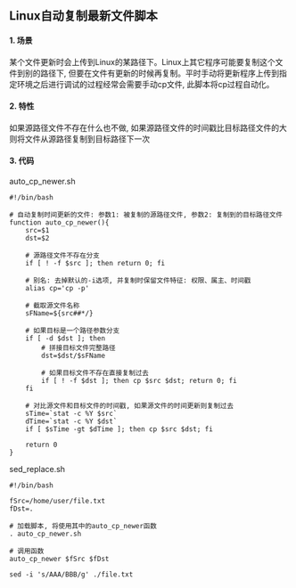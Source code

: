 ## Linux自动复制最新文件脚本

#### 1. 场景

某个文件更新时会上传到Linux的某路径下。Linux上其它程序可能要复制这个文件到别的路径下, 但要在文件有更新的时候再复制。平时手动将更新程序上传到指定环境之后进行调试的过程经常会需要手动cp文件, 此脚本将cp过程自动化。

#### 2. 特性

如果源路径文件不存在什么也不做, 如果源路径文件的时间戳比目标路径文件的大则将文件从源路径复制到目标路径下一次

#### 3. 代码

auto_cp_newer.sh

```shell
#!/bin/bash

# 自动复制时间更新的文件: 参数1: 被复制的源路径文件, 参数2: 复制到的目标路径文件
function auto_cp_newer(){
    src=$1
    dst=$2

    # 源路径文件不存在分支
    if [ ! -f $src ]; then return 0; fi

    # 别名: 去掉默认的-i选项, 并复制时保留文件特征: 权限、属主、时间戳
    alias cp='cp -p'

    # 截取源文件名称
    sFName=${src##*/}

    # 如果目标是一个路径参数分支
    if [ -d $dst ]; then
        # 拼接目标文件完整路径
        dst=$dst/$sFName

        # 如果目标文件不存在直接复制过去
        if [ ! -f $dst ]; then cp $src $dst; return 0; fi
    fi

    # 对比源文件和目标文件的时间戳, 如果源文件的时间更新则复制过去
    sTime=`stat -c %Y $src`
    dTime=`stat -c %Y $dst`
    if [ $sTime -gt $dTime ]; then cp $src $dst; fi

    return 0
}

```

sed_replace.sh

```shell
#!/bin/bash

fSrc=/home/user/file.txt
fDst=.

# 加载脚本, 将使用其中的auto_cp_newer函数
. auto_cp_newer.sh

# 调用函数
auto_cp_newer $fSrc $fDst

sed -i 's/AAA/BBB/g' ./file.txt

```